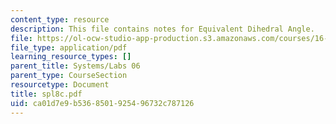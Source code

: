 ```yaml
---
content_type: resource
description: This file contains notes for Equivalent Dihedral Angle.
file: https://ol-ocw-studio-app-production.s3.amazonaws.com/courses/16-01-unified-engineering-i-ii-iii-iv-fall-2005-spring-2006/ca01d7e9b5368501925496732c787126_spl8c.pdf
file_type: application/pdf
learning_resource_types: []
parent_title: Systems/Labs 06
parent_type: CourseSection
resourcetype: Document
title: spl8c.pdf
uid: ca01d7e9-b536-8501-9254-96732c787126
---
```

